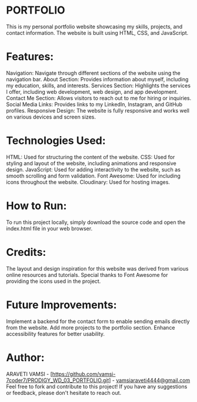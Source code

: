 # PORTFOLIO
  This is my personal portfolio website showcasing my skills, projects, and contact information. The website is built using HTML, CSS, and JavaScript.
# Features:
 Navigation: Navigate through different sections of the website using the navigation bar.
 About Section: Provides information about myself, including my education, skills, and interests.
 Services Section: Highlights the services I offer, including web development, web design, and app development.
 Contact Me Section: Allows visitors to reach out to me for hiring or inquiries.
 Social Media Links: Provides links to my LinkedIn, Instagram, and GitHub profiles.
 Responsive Design: The website is fully responsive and works well on various devices and screen sizes.
# Technologies Used:
  HTML: Used for structuring the content of the website.
  CSS: Used for styling and layout of the website, including animations and responsive design.
  JavaScript: Used for adding interactivity to the website, such as smooth scrolling and form validation.
  Font Awesome: Used for including icons throughout the website.
  Cloudinary: Used for hosting images.
# How to Run:
  To run this project locally, simply download the source code and open the index.html file in your web browser.

# Credits:
  The layout and design inspiration for this website was derived from various online resources and tutorials.
  Special thanks to Font Awesome for providing the icons used in the project.
# Future Improvements:
  Implement a backend for the contact form to enable sending emails directly from the website.
  Add more projects to the portfolio section.
  Enhance accessibility features for better usability.
# Author:
ARAVETI VAMSI - [https://github.com/vamsi-7coder7/PRODIGY_WD_03_PORTFOLIO.git] - vamsiaraveti4444@gmail.com 
Feel free to fork and contribute to this project! If you have any suggestions or feedback, please don't hesitate to reach out.
